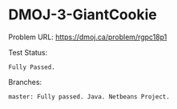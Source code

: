 # DMOJ-3-GiantCookie

Problem URL:
    https://dmoj.ca/problem/rgpc18p1
    
Test Status:
    
    Fully Passed.
    
Branches:

    master: Fully passed. Java. Netbeans Project.

